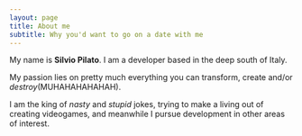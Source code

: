 ```yaml
---
layout: page
title: About me
subtitle: Why you'd want to go on a date with me
---
```


My name is **Silvio Pilato**. 
I am a developer based in the deep south of Italy.

My passion lies on pretty much everything you can transform, create and/or _destroy_(MUHAHAHAHAHAH).

I am the king of _nasty_ and _stupid_ jokes, trying to make a living out of creating videogames, and meanwhile I pursue development in other areas of interest.
